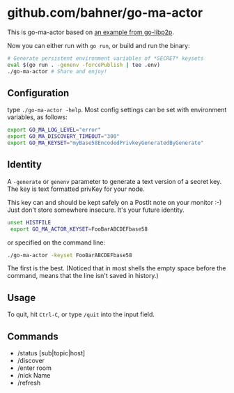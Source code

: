# github.com/bahner/go-ma-actor

This is go-ma-actor based on [an example from go-libp2p][src].

Now you can either run with `go run`, or build and run the binary:

```bash
# Generate persistent environment variables of *SECRET* keysets
eval $(go run . -genenv -forcePublish | tee .env)
./go-ma-actor # Share and enjoy!
```

## Configuration

type `./go-ma-actor -help`. Most config settings can be set with environment variables, as follows:

```bash
export GO_MA_LOG_LEVEL="error"
export GO_MA_DISCOVERY_TIMEOUT="300"
export GO_MA_KEYSET="myBase58EncodedPrivkeyGeneratedByGenerate"
```

## Identity

A `-generate` or `genenv` parameter to generate a text version of a secret key.
The key is text formatted privKey for your node.

This key can and should be kept safely on a PostIt note on your monitor :-)
Just don't store somewhere insecure. It's your future identity.

```bash
unset HISTFILE
 export GO_MA_ACTOR_KEYSET=FooBarABCDEFbase58
```

or specified on the command line:

```bash
./go-ma-actor -keyset FooBarABCDEFbase58
```

The first is the best. (Noticed that in most shells the empty space before the command, means that the line isn't saved in history.)

## Usage

To quit, hit `Ctrl-C`, or type `/quit` into the input field.

## Commands

- /status [sub|topic|host]
- /discover
- /enter room
- /nick Name
- /refresh

[src]: https://github.com/libp2p/go-libp2p/tree/master/examples/pubsub/chat
